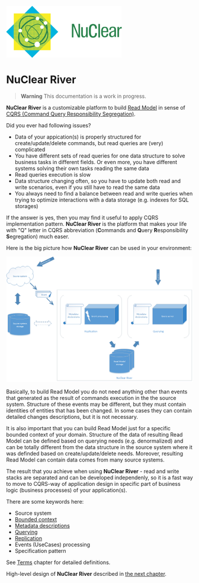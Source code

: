 ![](media/nuclear-logo.png)
# NuClear River

> **Warning** This documentation is a work in progress.

**NuClear River** is a customizable platform to build [Read Model](http://codebetter.com/gregyoung/2010/02/15/cqrs-is-more-work-because-of-the-read-model/) in sense of [CQRS (Command Query Responsibility Segregation)](https://cqrs.files.wordpress.com/2010/11/cqrs_documents.pdf).

Did you ever had following issues?

* Data of your appication(s) is properly structured for create/update/delete commands, but read queries are (very) complicated
* You have different sets of read queries for one data structure to solve business tasks in different fields. Or even more, you have different systems solving their own tasks reading the same data
* Read queries execution is slow
* Data structure changing often, so you have to update both read and write scenarios, even if you still have to read the same data
* You always need to find a balance between read and write queries when trying to optimize interactions with a data storage (e.g. indexes for SQL storages)

If the answer is yes, then you may find it useful to apply CQRS implementation pattern. **NuClear River** is the platform that makes your life with "Q" letter in CQRS abbreviation (**C**ommands and **Q**uery **R**esponsibility **S**egregation) much easer.

Here is the big picture how **NuClear River** can be used in your environment:

![image](media/nuclear-river-big-picture.png)

Basically, to build Read Model you do not need anything other than events that generated as the result of commands execution in the the source system. Structure of these events may be different, but they must contain identities of entities that has been changed. In some cases they can contain detailed changes descriptions, but it is not necessary.

It is also important that you can build Read Model just for a specific bounded context of your domain. Structure of the data of resulting Read Model can be defined based on querying needs (e.g. denormalized) and can be totally different from the data structure in the source system where it was definded based on create/update/delete needs. Moreover, resulting Read Model can contain data comes from many source systems.

The result that you achieve when using **NuClear River** - read and write stacks are separated and can be developed independenly, so it is a fast way to move to CQRS-way of application design in specific part of business logic (business processes) of your application(s).

There are some keywords here:

* Source system
* [Bounded context](http://martinfowler.com/bliki/BoundedContext.html)
* [Metadata descriptions](design-overview/metadata-descriptions.md)
* [Querying](design-overview/querying-design.md)
* [Replication](design-overview/replication-design.md)
* Events (UseCases) processing
* Specification pattern

See [Terms](terms.md) chapter for detailed definitions.

High-level design of **NuClear River** described in [the next chapter](design-overview/README.md).